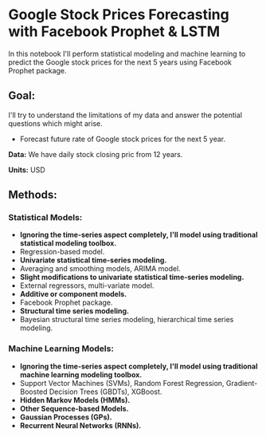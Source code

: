 #  Google Stock Prices Forecasting with Facebook Prophet & LSTM
In this notebook I'll perform statistical modeling and machine learning to predict the Google stock prices for the next 5 years using Facebook Prophet package. 


## Goal:

I'll try to understand the limitations of my data and answer the potential questions which might arise.
* Forecast future rate of Google stock prices for the next 5 year.

**Data:** We have daily stock closing pric from 12 years.

**Units:**  USD

## Methods:
### Statistical Models:
*   **Ignoring the time-series aspect completely, I'll model using traditional statistical modeling toolbox.** 
  *    Regression-based model.  
*   **Univariate statistical time-series modeling.**
  *    Averaging and smoothing models, ARIMA model.
*   **Slight modifications to univariate statistical time-series modeling.**
  *    External regressors, multi-variate model.
*   **Additive or component models.**
  *    Facebook Prophet package.
*   **Structural time series modeling.**
  *    Bayesian structural time series modeling, hierarchical time series modeling.

### Machine Learning Models:

*   **Ignoring the time-series aspect completely, I'll model using traditional machine learning modeling toolbox.** 
  *   Support Vector Machines (SVMs), Random Forest Regression, Gradient-Boosted Decision Trees (GBDTs), XGBoost.
*   **Hidden Markov Models (HMMs).**
*   **Other Sequence-based Models.**
*   **Gaussian Processes (GPs).**
*   **Recurrent Neural Networks (RNNs).**
